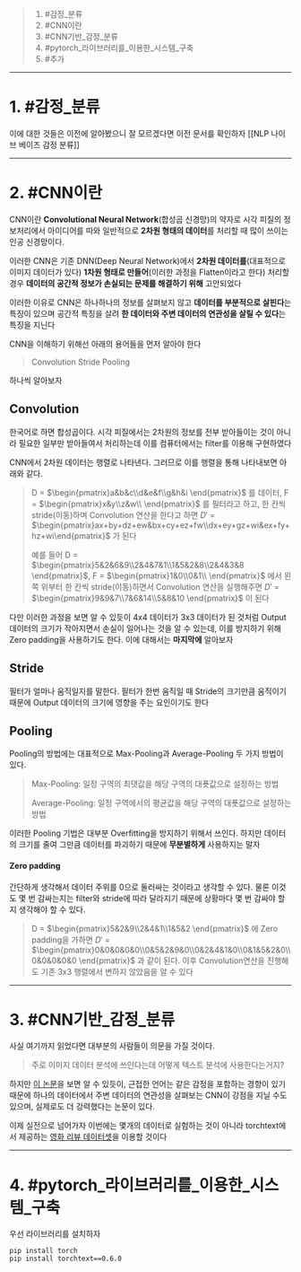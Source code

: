 
> 1. #감정_분류
> 2. #CNN이란
> 3. #CNN기반_감정_분류
> 4. #pytorch_라이브러리를_이용한_시스템_구축
> 5. #추가

---
# 1. #감정_분류 
이에 대한 것들은 이전에 알아봤으니 잘 모르겠다면 이전 문서를 확인하자
[[NLP 나이브 베이즈 감정 분류]]

---
# 2. #CNN이란 
CNN이란 **Convolutional Neural Network**(합성곱 신경망)의 약자로 시각 피질의 정보처리에서 아이디어를 따와 일반적으로 **2차원 형태의 데이터**를 처리할 때 많이 쓰이는 인공 신경망이다.

이러한 CNN은 기존 DNN(Deep Neural Network)에서 __2차원 데이터를__(대표적으로 이미지 데이터가 있다) __1차원 형태로 만들어__(이러한 과정을 Flatten이라고 한다) 처리할 경우 **데이터의 공간적 정보가 손실되는 문제를 해결하기 위해** 고안되었다

이러한 이유로 CNN은 하나하나의 정보를 살펴보지 않고 **데이터를 부분적으로 살핀다**는 특징이 있으며 공간적 특징을 살려 **한 데이터와 주변 데이터의 연관성을 살릴 수 있다**는 특징을 지닌다

CNN을 이해하기 위해선 아래의 용어들을 먼저 알아야 한다
>Convolution
>Stride
>Pooling

하나씩 알아보자

## Convolution
한국어로 하면 합성곱이다. 시각 피질에서는 2차원의 정보를 전부 받아들이는 것이 아니라 필요한 일부만 받아들여서 처리하는데 이를 컴퓨터에서는 filter를 이용해 구현하였다

CNN에서 2차원 데이터는 행렬로 나타낸다. 그러므로 이를 행렬을 통해 나타내보면 아래와 같다.


>D = $\begin{pmatrix}a&b&c\\d&e&f\\g&h&i \end{pmatrix}$ 를 데이터, F = $\begin{pmatrix}x&y\\z&w\\ \end{pmatrix}$ 를 필터라고 하고, 한 칸씩 stride(이동)하며 Convolution 연산을 한다고 하면
> $D'$ = $\begin{pmatrix}ax+by+dz+ew&bx+cy+ez+fw\\dx+ey+gz+wi&ex+fy+hz+wi\end{pmatrix}$ 가 된다
> 
> 예를 들어
>D = $\begin{pmatrix}5&2&6&9\\2&4&7&1\\1&5&2&8\\2&4&3&8 \end{pmatrix}$, F = $\begin{pmatrix}1&0\\0&1\\ \end{pmatrix}$ 에서 왼쪽 위부터 한 칸씩 stride(이동)하면서 Convolution 연산을 실행해주면 
> $D'$ = $\begin{pmatrix}9&9&7\\7&6&14\\5&8&10 \end{pmatrix}$ 이 된다

다만 이러한 과정을 보면 알 수 있듯이 4x4 데이터가 3x3 데이터가 된 것처럼 Output 데이터의 크기가 작아지면서 손실이 일어나는 것을 알 수 있는데, 이를 방지하기 위해 Zero padding을 사용하기도 한다. 이에 대해서는 __마지막에__ 알아보자

## Stride
필터가 얼마나 움직일지를 말한다.
필터가 한번 움직일 때 Stride의 크기만큼 움직이기 때문에 Output 데이터의 크기에 영향을 주는 요인이기도 한다  

## Pooling
Pooling의 방법에는 대표적으로 Max-Pooling과 Average-Pooling 두 가지 방법이 있다.
>Max-Pooling:
>일정 구역의 최댓값을 해당 구역의 대푯값으로 설정하는 방법
>
>Average-Pooling:
>일정 구역에서의 평균값을 해당 구역의 대푯값으로 설정하는 방법

이러한 Pooling 기법은 대부분 Overfitting을 방지하기 위해서 쓰인다. 하지만 데이터의 크기를 줄여 그만큼 데이터를 파괴하기 때문에 **무분별하게** 사용하지는 말자

#### Zero padding
간단하게 생각해서 데이터 주위를 0으로 둘러싸는 것이라고 생각할 수 있다.
물론 이것도 몇 번 감싸는지는 filter와 stride에 따라 달라지기 때문에 상황마다 몇 번 감싸야 할지 생각해야 할 수 있다.

>D = $\begin{pmatrix}5&2&9\\2&4&1\\1&5&2 \end{pmatrix}$ 에 Zero padding을 가하면
> $D'$ = $\begin{pmatrix}0&0&0&0&0\\0&5&2&9&0\\0&2&4&1&0\\0&1&5&2&0\\0&0&0&0&0 \end{pmatrix}$ 과 같이 된다. 이후 Convolution연산을 진행해도 기존 3x3 행렬에서 변하지 않았음을 알 수 있다

---
#  3. #CNN기반_감정_분류 
사실 여기까지 읽었다면 대부분의 사람들이 의문을 가질 것이다.
>주로 이미지 데이터 분석에 쓰인다는데 어떻게 텍스트 분석에 사용한다는거지?

하지만 [이 논문](https://arxiv.org/abs/1408.5882)을 보면 알 수 있듯이, 근접한 언어는 같은 감정을 포함하는 경향이 있기 때문에 하나의 데이터에서 주변 데이터의 연관성을 살펴보는 CNN이 강점을 지닐 수도 있으며, 실제로도 더 강력했다는 논문이 있다.

이제 실전으로 넘어가자
이번에는 몇개의 데이터로 실험하는 것이 아니라 torchtext에서 제공하는 [영화 리뷰 데이터셋](http://ai.stanford.edu/~amaas/data/sentiment/)을 이용할 것이다

---
# 4. #pytorch_라이브러리를_이용한_시스템_구축 
우선 라이브러리를 설치하자
```
pip install torch
pip install torchtext==0.6.0
```
